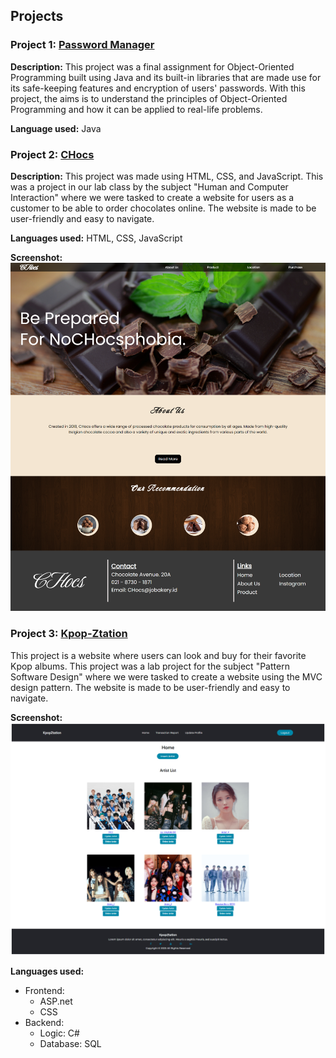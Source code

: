 ## Projects

### Project 1: [Password Manager](./PasswordManager/)

**Description:** 
This project was a final assignment for Object-Oriented Programming built using Java and its built-in libraries that are made use for its safe-keeping features and encryption of users' passwords. With this project, the aims is to understand the principles of Object-Oriented Programming and how it can be applied to real-life problems.

**Language used:** Java

### Project 2: [CHocs](./CHocs/)

**Description:** This project was made using HTML, CSS, and JavaScript. This was a project in our lab class by the subject "Human and Computer Interaction" where we were tasked to create a website for users as a customer to be able to order chocolates online. The website is made to be user-friendly and easy to navigate.

**Languages used:** HTML, CSS, JavaScript

**Screenshot:** ![Screenshot](./CHocs/Screenshots/chocs_home.png)

### Project 3: [Kpop-Ztation](./KpopZtation/)

This project is a website where users can look and buy for their favorite Kpop albums. This project was a lab project for the subject "Pattern Software Design" where we were tasked to create a website using the MVC design pattern. The website is made to be user-friendly and easy to navigate.

**Screenshot:** ![Screenshot](./KpopZtation/Screenshots/home_admin.png)

**Languages used:**
- Frontend: 
  - ASP.net
  - CSS
- Backend: 
  - Logic: C#
  - Database: SQL
